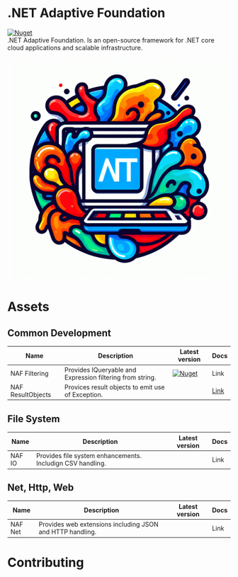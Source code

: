 # .NET Adaptive Foundation
[![Nuget](https://img.shields.io/nuget/v/NetAf.Filtering)](https://www.nuget.org/packages/NetAf.Filtering/)  
.NET Adaptive Foundation. Is an open-source framework for .NET core cloud applications and scalable infrastructure.

![logo](/resources/logo.jpeg "logo")

# Assets

## Common Development

| Name | Description | Latest version | Docs |
 -|-|-|- 
| NAF Filtering | Provides IQueryable and Expression filtering from string.| [![Nuget](https://img.shields.io/nuget/v/NetAf.Filtering)](https://www.nuget.org/packages/NetAf.Filtering/) | Link |
| NAF ResultObjects | Provices result objects to emit use of Exception. | | [Link](https://github.com/cloudfy/naf/wiki/ResultObjects) |

## File System

| Name | Description | Latest version | Docs |
 -|-|-|- 
| NAF IO | Provides file system enhancements. Includign CSV handling. | | Link |

## Net, Http, Web

| Name | Description | Latest version | Docs |
 -|-|-|- 
| NAF Net | Provides web extensions including JSON and HTTP handling. | | Link |


# Contributing
